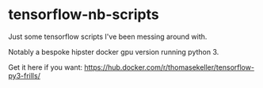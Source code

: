 # tensorflow-nb-scripts

Just some tensorflow scripts I've been messing around with. 

Notably a bespoke hipster docker gpu version running python 3.

Get it here if you want: https://hub.docker.com/r/thomasekeller/tensorflow-py3-frills/
